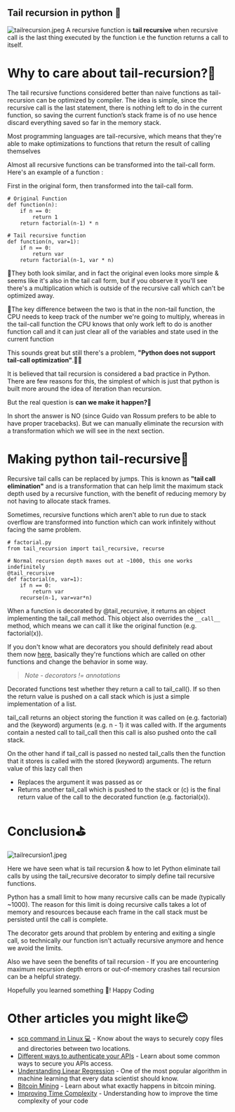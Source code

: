 ## Tail recursion in python 🐍

![tailrecursion.jpeg](https://cdn.hashnode.com/res/hashnode/image/upload/v1603041848648/rDbWSro7E.jpeg)
A recursive function is **tail recursive** when recursive call is the last thing executed by the function i.e the function returns a call to itself.

# Why to care about tail-recursion?🤔
The tail recursive functions considered better than naive functions as tail-recursion can be optimized by compiler. 
The idea is simple, since the recursive call is the last statement, there is nothing left to do in the current function, so saving the current function’s stack frame is of no use hence discard everything saved so far in the memory stack.

Most programming languages are tail-recursive, which means that they're able to make optimizations to functions that return the result of calling themselves

Almost all recursive functions can be transformed into the tail-call form. Here's an example of a function :

First in the original form, then transformed into the tail-call form.

```
# Original Function
def function(n):
    if n == 0: 
        return 1
    return factorial(n-1) * n

# Tail recursive function
def function(n, var=1):
    if n == 0: 
        return var
    return factorial(n-1, var * n)
``` 

🧐They both look similar, and in fact the original even looks more simple & seems like it's also in the tail call form, but if you observe it you'll see there's a multiplication which is outside of the recursive call which can't be optimized away. 

🔑The key difference between the two is that in the non-tail function, the CPU needs to keep track of the number we're going to multiply, whereas in the tail-call function the CPU knows that only work left to do is another function call and it can just clear all of the variables and state used in the current function

This sounds great but still there's a problem, **"Python does not support tail-call optimization"**.🤷‍♀️

It is believed that tail recursion is considered a bad practice in Python. There are few reasons for this, the simplest of which is just that python is built more around the idea of iteration than recursion.

But the real question is **can we make it happen?**🤔

In short the answer is NO (since Guido van Rossum prefers to be able to have proper tracebacks). But we can manually eliminate the recursion with a transformation which we will see in the next section.

# Making python tail-recursive🤯

Recursive tail calls can be replaced by jumps. This is known as **"tail call elimination"** and is a transformation that can help limit the maximum stack depth used by a recursive function, with the benefit of reducing memory by not having to allocate stack frames.
 
Sometimes, recursive functions which aren't able to run due to stack overflow are transformed into function which can work infinitely without facing the same problem.

```
# factorial.py
from tail_recursion import tail_recursive, recurse

# Normal recursion depth maxes out at ~1000, this one works indefinitely
@tail_recursive
def factorial(n, var=1):
    if n == 0:
        return var
    recurse(n-1, var=var*n)
```

When a function is decorated by @tail_recursive, it returns an object implementing the tail_call method. This object also overrides the ```__call__``` method, which means we can call it like the original function (e.g. factorial(x)).

If you don't know what are decorators you should definitely read about them now [here](https://www.geeksforgeeks.org/decorators-in-python/), basically they're functions which are called on other functions and change the behavior in some way.

>*Note -  decorators != annotations*

Decorated functions test whether they return a call to tail_call(). If so then the return value is pushed on a call stack which is just a simple implementation of a list.

tail_call returns an object storing the function it was called on (e.g. factorial) and the (keyword) arguments (e.g. n - 1) it was called with. If the arguments contain a nested call to tail_call then this call is also pushed onto the call stack. 

On the other hand if tail_call is passed no nested tail_calls then the function that it stores is called with the stored (keyword) arguments. The return value of this lazy call then 
- Replaces the argument it was passed as or 
- Returns another tail_call which is pushed to the stack or (c) is the final return value of the call to the decorated function (e.g. factorial(x)).

# Conclusion⛳

![tailrecursion1.jpeg](https://cdn.hashnode.com/res/hashnode/image/upload/v1603041948043/85-ZuWcqb.jpeg)

Here we have seen what is tail recursion & how to let Python eliminate tail calls by using the tail_recursive decorator to simply define tail recursive functions.

Python has a small limit to how many recursive calls can be made (typically ~1000). The reason for this limit is doing recursive calls takes a lot of memory and resources because each frame in the call stack must be persisted until the call is complete. 

The decorator gets around that problem by entering and exiting a single call, so technically our function isn't actually recursive anymore and hence we avoid the limits.

Also we have seen the benefits of tail recursion - If you are encountering maximum recursion depth errors or out-of-memory crashes tail recursion can be a helpful strategy.

Hopefully you learned something 🤞! Happy Coding

# Other articles you might like😊

- [scp command in Linux 💻](https://apoorvtyagi.tech/scp-command-in-linux) - Know about the ways to securely copy files and directories between two locations.
- [Different ways to authenticate your APIs](https://apoorvtyagi.tech/different-ways-to-authenticate-your-apis) - Learn about some common ways to secure you APIs access.
- [Understanding Linear Regression](https://apoorvtyagi.tech/understanding-linear-regression) - One of the most popular algorithm in machine learning that every data scientist should know.
- [Bitcoin Mining](https://apoorvtyagi.tech/let-us-mine) -  Learn about what exactly happens in bitcoin mining.
- [Improving Time Complexity](https://apoorvtyagi.tech/improving-time-complexity) - Understanding how to improve the time complexity of your code
